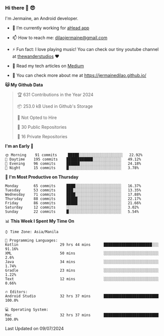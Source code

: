 ### Hi there 👋 😎
I'm Jermaine, an Android developer.

- 🔭 I’m currently working for [aHead app](https://www.ahead-app.com/)

- 📫 How to reach me: dilaojermaine@gmail.com

- ⚡ Fun fact: I love playing music! You can check our tiny youtube channel at [thewanderstudios](https://www.youtube.com/thewanderstudios) ♥️

- 📖 Read my tech articles on [Medium](https://jermainedilao.medium.com/)

- 👀 You can check more about me at https://jermainedilao.github.io/

<!--
**jermainedilao/jermainedilao** is a ✨ _special_ ✨ repository because its `README.md` (this file) appears on your GitHub profile.

Here are some ideas to get you started:

- 🔭 I’m currently working on ...
- 🌱 I’m currently learning ...
- 👯 I’m looking to collaborate on ...
- 🤔 I’m looking for help with ...
- 💬 Ask me about ...
- 📫 How to reach me: ...
- 😄 Pronouns: ...
- ⚡ Fun fact: ...
-->

<!--START_SECTION:waka-->
**🐱 My Github Data** 

> 🏆 631 Contributions in the Year 2024
 > 
> 📦 253.0 kB Used in Github's Storage 
 > 
> 🚫 Not Opted to Hire
 > 
> 📜 30 Public Repositories 
 > 
> 🔑 16 Private Repositories  
 > 
**I'm an Early 🐤** 

```text
🌞 Morning    91 commits     █████░░░░░░░░░░░░░░░░░░░░   22.92% 
🌆 Daytime    195 commits    ████████████░░░░░░░░░░░░░   49.12% 
🌃 Evening    96 commits     ██████░░░░░░░░░░░░░░░░░░░   24.18% 
🌙 Night      15 commits     █░░░░░░░░░░░░░░░░░░░░░░░░   3.78%

```
📅 **I'm Most Productive on Thursday** 

```text
Monday       65 commits     ████░░░░░░░░░░░░░░░░░░░░░   16.37% 
Tuesday      53 commits     ███░░░░░░░░░░░░░░░░░░░░░░   13.35% 
Wednesday    71 commits     ████░░░░░░░░░░░░░░░░░░░░░   17.88% 
Thursday     88 commits     █████░░░░░░░░░░░░░░░░░░░░   22.17% 
Friday       86 commits     █████░░░░░░░░░░░░░░░░░░░░   21.66% 
Saturday     12 commits     ░░░░░░░░░░░░░░░░░░░░░░░░░   3.02% 
Sunday       22 commits     █░░░░░░░░░░░░░░░░░░░░░░░░   5.54%

```


📊 **This Week I Spent My Time On** 

```text
⌚︎ Time Zone: Asia/Manila

💬 Programming Languages: 
Kotlin                   29 hrs 44 mins      ██████████████████████░░░   91.16% 
XML                      50 mins             ░░░░░░░░░░░░░░░░░░░░░░░░░   2.6% 
Java                     34 mins             ░░░░░░░░░░░░░░░░░░░░░░░░░   1.74% 
Gradle                   23 mins             ░░░░░░░░░░░░░░░░░░░░░░░░░   1.22% 
Text                     12 mins             ░░░░░░░░░░░░░░░░░░░░░░░░░   0.66%

🔥 Editors: 
Android Studio           32 hrs 37 mins      █████████████████████████   100.0%

💻 Operating System: 
Mac                      32 hrs 37 mins      █████████████████████████   100.0%

```


 Last Updated on 09/07/2024
<!--END_SECTION:waka-->

